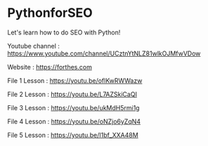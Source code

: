 # PythonforSEO
Let's learn how to do SEO with Python!

Youtube channel : https://www.youtube.com/channel/UCztnYtNLZ81wlkOJMfwVDow

Website : https://forthes.com

File 1 Lesson : https://youtu.be/oflKwRWWazw

File 2 Lesson : https://youtu.be/L7AZSkiCaQI

File 3 Lesson : https://youtu.be/ukMdH5rmi1g

File 4 Lesson : https://youtu.be/oNZjo6yZqN4

File 5 Lesson : https://youtu.be/I1bf_XXA48M
